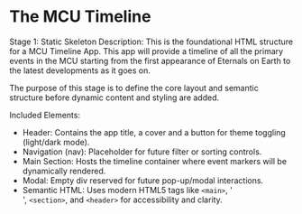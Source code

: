 # The MCU Timeline
Stage 1: Static Skeleton
Description:
This is the foundational HTML structure for a MCU Timeline App. This app will provide a timeline of all the primary events in the MCU starting from the first appearance of Eternals on Earth to the latest developments as it goes on.

The purpose of this stage is to define the core layout and semantic structure before dynamic content and styling are added.

Included Elements:

- Header: Contains the app title, a cover and a button for theme toggling (light/dark mode).
- Navigation (nav): Placeholder for future filter or sorting controls.
- Main Section: Hosts the timeline container where event markers will be dynamically rendered.
- Modal: Empty div reserved for future pop-up/modal interactions.
- Semantic HTML: Uses modern HTML5 tags like `<main>`, '<article>', `<section>`, and `<header>` for accessibility and clarity.

